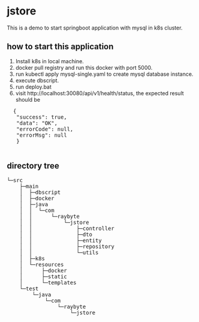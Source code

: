 # jstore
This is a demo to start springboot application with mysql in k8s cluster.

## how to start this application
1) Install k8s in local machine.
2) docker pull registry and run this docker with port 5000.
3) run kubectl apply mysql-single.yaml to create mysql database instance.
4) execute dbscript.
5) run deploy.bat
6) visit http://localhost:30080/api/v1/health/status, the expected result should be
  <pre>
  {
   "success": true,
   "data": "OK",
   "errorCode": null,
   "errorMsg": null
   }
 </pre>

## directory tree
<pre>
└─src
    ├─main
    │  ├─dbscript
    │  ├─docker
    │  ├─java
    │  │  └─com
    │  │      └─raybyte
    │  │          └─jstore
    │  │              ├─controller
    │  │              ├─dto
    │  │              ├─entity
    │  │              ├─repository
    │  │              └─utils
    │  ├─k8s
    │  └─resources
    │      ├─docker
    │      ├─static
    │      └─templates
    └─test
        └─java
            └─com
                └─raybyte
                    └─jstore
</pre>